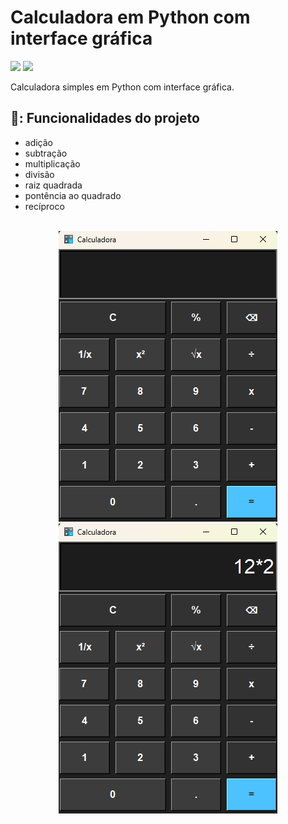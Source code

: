 # Calculadora em Python com interface gráfica

<p align="left">
<!--     <img src="https://img.shields.io/badge/Status-Em%20Desenvolvimento-orange?style=for-the-badge"/> -->
    <img src="https://img.shields.io/badge/Status-Conclu%C3%ADdo-brightgreen?style=for-the-badge"/>
    <img src="https://img.shields.io/github/license/GabrielSchiavo/to-do-list?color=blue&style=for-the-badge"/>
</p>

Calculadora simples em Python com interface gráfica.

## 🔨: Funcionalidades do projeto
- adição
- subtração
- multiplicação
- divisão
- raiz quadrada
- pontência ao quadrado
- recíproco

<br>

<div display: inline_block align="center">
  <img src="img/Screenshot1.png" alt="screenshot1"/>
  <img src="img/Screenshot2.png" alt="screenshot2"/>
</div>
